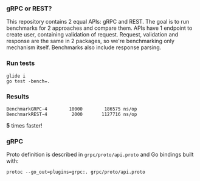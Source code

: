 ### gRPC or REST?

This repository contains 2 equal APIs: gRPC and REST. The goal is to run benchmarks for 2 approaches and compare them. APIs have 1 endpoint to create user, containing validation of request. Request, validation and response are the same in 2 packages, so we're benchmarking only mechanism itself. Benchmarks also include response parsing.

### Run tests

```
glide i
go test -bench=.
```

### Results

```
BenchmarkGRPC-4   	   10000	    186575 ns/op
BenchmarkREST-4   	    2000	   1127716 ns/op
```

**5** times faster!

### gRPC

Proto definition is described in `grpc/proto/api.proto` and Go bindings built with:

```
protoc --go_out=plugins=grpc:. grpc/proto/api.proto
```
